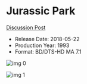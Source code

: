 # Jurassic Park

[Discussion Post](https://www.avsforum.com/threads/bass-eq-for-filtered-movies.2995212/post-57964114)

* Release Date: 2018-05-22
* Production Year: 1993
* Format: BD/DTS-HD MA 7.1

![img 0](https://i.imgur.com/34f5qZ0.jpg)

![img 1](https://i.imgur.com/IVTWc6a.png)

